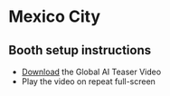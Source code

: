 # Mexico City



## Booth setup instructions
- [Download](video.mp4) the Global AI Teaser Video
- Play the video on repeat full-screen



